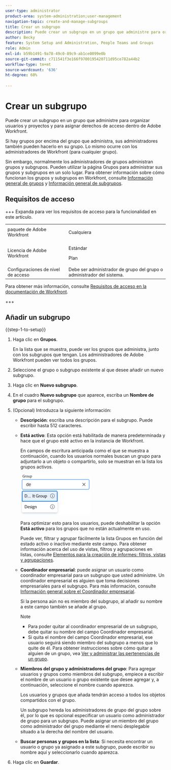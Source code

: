 ```yaml
---
user-type: administrator
product-area: system-administration;user-management
navigation-topic: create-and-manage-subgroups
title: Crear un subgrupo
description: Puede crear un subgrupo en un grupo que administre para organizar usuarios y proyectos y para asignar derechos de acceso dentro de Adobe Workfront. Normalmente, los administradores de grupos administran grupos y subgrupos. Pueden utilizar la página Grupos para administrar sus grupos y subgrupos en un solo lugar.
author: Becky
feature: System Setup and Administration, People Teams and Groups
role: Admin
exl-id: b59b1491-9a78-49c0-89c9-ab1ce0099e0b
source-git-commit: c711541f3e166f9700195420711d95ce782a44b2
workflow-type: tm+mt
source-wordcount: '636'
ht-degree: 60%

---
```


# Crear un subgrupo

Puede crear un subgrupo en un grupo que administre para organizar usuarios y proyectos y para asignar derechos de acceso dentro de Adobe Workfront.

Si hay grupos por encima del grupo que administra, sus administradores también pueden hacerlo en su grupo. Lo mismo ocurre con los administradores de Workfront (para cualquier grupo).

Sin embargo, normalmente los administradores de grupos administran grupos y subgrupos. Pueden utilizar la página Grupos para administrar sus grupos y subgrupos en un solo lugar. Para obtener información sobre cómo funcionan los grupos y subgrupos en Workfront, consulte [Información general de grupos](../../../administration-and-setup/manage-groups/groups-overview/groups.md) y [Información general de subgrupos](../../../administration-and-setup/manage-groups/groups-overview/subgroups.md).

## Requisitos de acceso

+++ Expanda para ver los requisitos de acceso para la funcionalidad en este artículo.

<table style="table-layout:auto"> 
 <col> 
 <col> 
 <tbody> 
  <tr> 
   <td>paquete de Adobe Workfront</td> 
   <td><p>Cualquiera</p></td> 
  </tr> 
  <tr> 
   <td>Licencia de Adobe Workfront</td> 
   <td><p>Estándar</p>
       <p>Plan</p></td>
  </tr>
  <tr> 
   <td>Configuraciones de nivel de acceso</td> 
   <td>Debe ser administrador de grupo del grupo o administrador del sistema.</td>
  </tr>
 </tbody> 
</table>

Para obtener más información, consulte [Requisitos de acceso en la documentación de Workfront](/help/quicksilver/administration-and-setup/add-users/access-levels-and-object-permissions/access-level-requirements-in-documentation.md).

+++

## Añadir un subgrupo

{{step-1-to-setup}}

1. Haga clic en **Grupos**.

   En la lista que se muestra, puede ver los grupos que administra, junto con los subgrupos que tengan. Los administradores de Adobe Workfront pueden ver todos los grupos.

1. Seleccione el grupo o subgrupo existente al que desee añadir un nuevo subgrupo.
1. Haga clic en **Nuevo subgrupo**.
1. En el cuadro **Nuevo subgrupo** que aparece, escriba un **Nombre de grupo** para el subgrupo.
1. (Opcional) Introduzca la siguiente información:

   * **Descripción**: escriba una descripción para el subgrupo. Puede escribir hasta 512 caracteres.
   * **Está activo**: Esta opción está habilitada de manera predeterminada y hace que el grupo esté activo en la instancia de Workfront.

     En campos de escritura anticipada como el que se muestra a continuación, cuando los usuarios normales buscan un grupo para adjuntarlo a un objeto o compartirlo, solo se muestran en la lista los grupos activos.

     ![Campo de escritura anticipada para un grupo](assets/typeahead-for-group.png)

     Para optimizar esto para los usuarios, puede deshabilitar la opción **Está activo** para los grupos que no están actualmente en uso.

     Puede ver, filtrar y agrupar fácilmente la lista Grupos en función del estado activo o inactivo mediante este campo. Para obtener información acerca del uso de vistas, filtros y agrupaciones en listas, consulte [Elementos para la creación de informes: filtros, vistas y agrupaciones](/help/quicksilver/reports-and-dashboards/reports/reporting-elements/reporting-elements-filters-views-groupings.md).

   * **Coordinador empresarial**: puede asignar un usuario como coordinador empresarial para un subgrupo que usted administre. Un coordinador empresarial es alguien que toma decisiones empresariales para el subgrupo. Para más información, consulte [Información general sobre el Coordinador empresarial](/help/quicksilver/administration-and-setup/manage-groups/group-roles/business-leader-overview.md).

     Si la persona aún no es miembro del subgrupo, al añadir su nombre a este campo también se añade al grupo.

     >[!NOTE]
     >
     >* Para poder quitar al coordinador empresarial de un subgrupo, debe quitar su nombre del campo Coordinador empresarial.
     >* Si quita el nombre del campo Coordinador empresarial, ese usuario seguirá siendo miembro del subgrupo a menos que lo quite de él. Para obtener instrucciones sobre cómo quitar a alguien de un grupo, vea [Ver y administrar las pertenencias de un grupo](/help/quicksilver/administration-and-setup/manage-groups/create-and-manage-groups/view-and-manage-a-groups-memberships.md).

   * **Miembros del grupo y administradores del grupo**: Para agregar usuarios y grupos como miembros del subgrupo, empiece a escribir el nombre de un usuario o grupo existente que desee agregar y, a continuación, seleccione el nombre cuando aparezca.

     Los usuarios y grupos que añada tendrán acceso a todos los objetos compartidos con el grupo.

     Un subgrupo hereda los administradores de grupo del grupo sobre él, por lo que es opcional especificar un usuario como administrador de grupo para un subgrupo. Puede asignar un miembro del grupo como administrador del grupo mediante el menú desplegable situado a la derecha del nombre del usuario.

   * **Buscar personas y grupos en la lista**: Si necesita encontrar un usuario o grupo ya asignado a este subgrupo, puede escribir su nombre aquí y seleccionarlo cuando aparezca.

1. Haga clic en **Guardar**.
